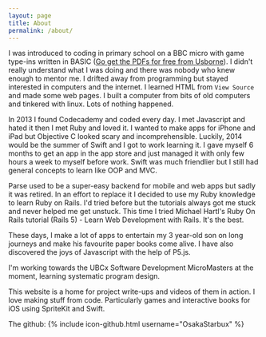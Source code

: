 ```yaml
---
layout: page
title: About
permalink: /about/
---
```


I was introduced to coding in primary school on a BBC micro with game type-ins written in BASIC ([Go get the PDFs for free from Usborne](https://usborne.com/browse-books/features/computer-and-coding-books/)). I didn't really understand what I was doing and there was nobody who knew enough to mentor me. I drifted away from programming but stayed interested in computers and the internet. I learned HTML from `View Source` and made some web pages. I built a computer from bits of old computers and tinkered with linux. Lots of nothing happened.

In 2013 I found Codecademy and coded every day. I met Javascript and hated it then I met Ruby and loved it. I wanted to make apps for iPhone and iPad but Objective C looked scary and incomprehensible. Luckily, 2014 would be the summer of Swift and I got to work learning it. I gave myself 6 months to get an app in the app store and just managed it with only few hours a week to myself before work. Swift was much friendlier but I still had general concepts to learn like OOP and MVC.

Parse used to be a super-easy backend for mobile and web apps but sadly it was retired. In an effort to replace it I decided to use my Ruby knowledge to learn Ruby on Rails. I'd tried before but the tutorials always got me stuck and never helped me get unstuck. This time I tried Michael Hartl's Ruby On Rails tutorial (Rails 5) - Learn Web Development with Rails. It's the best.

These days, I make a lot of apps to entertain my 3 year-old son on long journeys and make his favourite paper books come alive. I have also discovered the joys of Javascript with the help of P5.js.

I'm working towards the UBCx Software Development MicroMasters at the moment, learning systematic program design.

This website is a home for project write-ups and videos of them in action. I love making stuff from code. Particularly games and interactive books for iOS using SpriteKit and Swift.   

The github:
{% include icon-github.html username="OsakaStarbux" %} 
